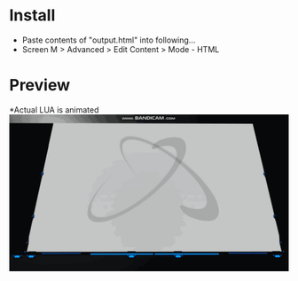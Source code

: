 # Install
- Paste contents of "output.html" into following...
- Screen M > Advanced > Edit Content > Mode - HTML
# Preview
*Actual LUA is animated <br>
![Image of Screen](DU-Animated-Atom.gif?raw=true)

